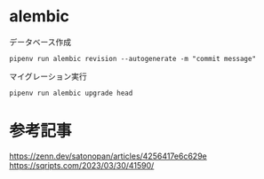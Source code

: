 # alembic

データベース作成

`pipenv run alembic revision --autogenerate -m "commit message"`

マイグレーション実行

`pipenv run alembic upgrade head`

# 参考記事

https://zenn.dev/satonopan/articles/4256417e6c629e
https://sqripts.com/2023/03/30/41590/
